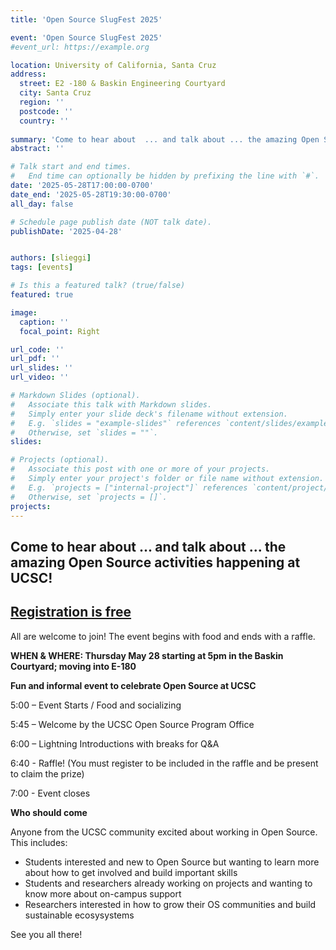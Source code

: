 ```yaml
---
title: 'Open Source SlugFest 2025'

event: 'Open Source SlugFest 2025'
#event_url: https://example.org

location: University of California, Santa Cruz
address:
  street: E2 -180 & Baskin Engineering Courtyard
  city: Santa Cruz
  region: ''
  postcode: ''
  country: ''
 
summary: 'Come to hear about  ... and talk about ... the amazing Open Source activities happening on campus.'
abstract: ''

# Talk start and end times.
#   End time can optionally be hidden by prefixing the line with `#`.
date: '2025-05-28T17:00:00-0700'
date_end: '2025-05-28T19:30:00-0700'
all_day: false

# Schedule page publish date (NOT talk date).
publishDate: '2025-04-28'


authors: [slieggi]
tags: [events]

# Is this a featured talk? (true/false)
featured: true

image:
  caption: ''
  focal_point: Right

url_code: ''
url_pdf: ''
url_slides: ''
url_video: ''

# Markdown Slides (optional).
#   Associate this talk with Markdown slides.
#   Simply enter your slide deck's filename without extension.
#   E.g. `slides = "example-slides"` references `content/slides/example-slides.md`.
#   Otherwise, set `slides = ""`.
slides:

# Projects (optional).
#   Associate this post with one or more of your projects.
#   Simply enter your project's folder or file name without extension.
#   E.g. `projects = ["internal-project"]` references `content/project/deep-learning/index.md`.
#   Otherwise, set `projects = []`.
projects:
---
```




## Come to hear about  ... and talk about ... the amazing Open Source activities happening at UCSC!


## [Registration is free](https://docs.google.com/forms/d/e/1FAIpQLSdKIFuSBevxAKfhq-Khf8TtrMkB7z-Rv1C7onJQUkkkBdUpPA/viewform?usp=header)

All are welcome to join! The event begins with food and ends with a raffle.

**WHEN & WHERE: Thursday May 28 starting at 5pm in the Baskin Courtyard; moving into E-180**



**Fun and informal event to celebrate Open Source at UCSC**

5:00 – Event Starts / Food and socializing

5:45 – Welcome by the UCSC Open Source Program Office

6:00 – Lightning Introductions with breaks for Q&A

6:40 - Raffle! (You must register to be included in the raffle and be present to claim the prize)

7:00 - Event closes 



**Who should come**

Anyone from the UCSC community excited about working in Open Source. This includes:
- Students interested and new to Open Source but wanting to learn more about how to get involved and build important skills
- Students and researchers already working on projects and wanting to know more about on-campus support
- Researchers interested in how to grow their OS communities and build sustainable ecosysystems

See you all there! 


